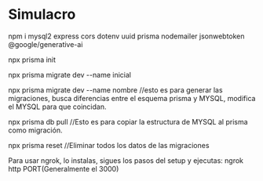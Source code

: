# Simulacro


npm i mysql2 express cors dotenv uuid prisma nodemailer jsonwebtoken @google/generative-ai

npx prisma init

npx prisma  migrate dev --name inicial

npx prisma migrate dev --name nombre //esto es para generar las migraciones, busca diferencias entre el esquema prisma y MYSQL, modifica el MYSQL para que coincidan.

npx prisma db pull //Esto es para copiar la estructura de MYSQL al prisma como migración.

npx prisma reset //Eliminar todos los datos de las migraciones

Para usar ngrok, lo instalas, sigues los pasos del setup y ejecutas: ngrok http PORT(Generalmente el 3000)
